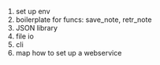 1. set up env
2. boilerplate for funcs: save_note, retr_note
3. JSON library
4. file io
5. cli
6. map how to set up a webservice